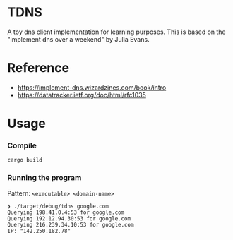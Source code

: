 # TDNS

A toy dns client implementation for learning purposes. This is based on the "implement dns over a weekend" by Julia Evans.

# Reference
- https://implement-dns.wizardzines.com/book/intro
- https://datatracker.ietf.org/doc/html/rfc1035


# Usage

### Compile
```shell
cargo build
```

### Running the program
Pattern: 
`<executable> <domain-name>`

```shell
❯ ./target/debug/tdns google.com
Querying 198.41.0.4:53 for google.com
Querying 192.12.94.30:53 for google.com
Querying 216.239.34.10:53 for google.com
IP: "142.250.182.78"
```

